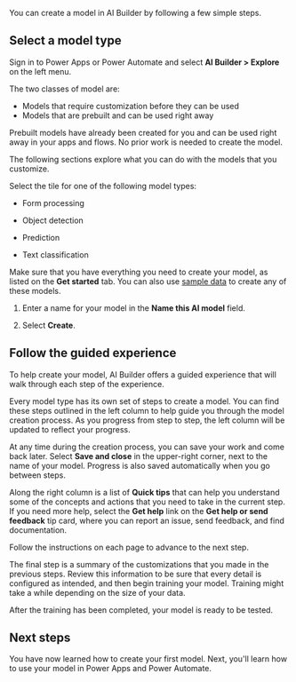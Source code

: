 You can create a model in AI Builder by following a few simple steps.

## Select a model type

Sign in to Power Apps or Power Automate and select **AI Builder > Explore** on the left menu.

The two classes of model are:

- Models that require customization before they can be used
- Models that are prebuilt and can be used right away

Prebuilt models have already been created for you and can be used right
away in your apps and flows. No prior work is needed to create the
model.

The following sections explore what you can do with the models that you customize.

Select the tile for one of the following model types:

- Form processing

- Object detection

- Prediction

- Text classification

Make sure that you have everything you need to create your model, as listed
on the **Get started** tab. You can also use [sample
data](/ai-builder/samples/?azure-portal=true) to create any
of these models.

1. Enter a name for your model in the **Name this AI model** field.

2. Select **Create**.

## Follow the guided experience

To help create your model, AI Builder offers a guided experience that will walk
through each step of the experience.

Every model type has its own set of steps to create a model. You can
find these steps outlined in the left column to help guide you
through the model creation process. As you progress from step to step,
the left column will be updated to reflect your progress.

At any time during the creation process, you can save your work and come
back later. Select **Save and close** in the upper-right corner, next to
the name of your model. Progress is also saved automatically when you
go between steps.

Along the right column is a list of **Quick tips** that can help you
understand some of the concepts and actions that you need to take in the
current step. If you need more help, select the **Get help** link on the
**Get help or send feedback** tip card, where you can report an issue, send
feedback, and find documentation.

Follow the instructions on each page to advance to the next step.

The final step is a summary of the customizations that you made in the
previous steps. Review this information to be sure that every detail is
configured as intended, and then begin training your model. Training might
take a while depending on the size of your data.

After the training has been completed, your model is ready to be tested.

## Next steps

You have now learned how to create your first model. Next, you'll learn how to use your model in Power Apps and Power Automate.
